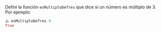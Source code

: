 Definí la función `esMultiploDeTres` que dice si un número es múltiplo de 3. Por ejemplo:

```haskell
ム esMultiploDeTres 9
True
```
